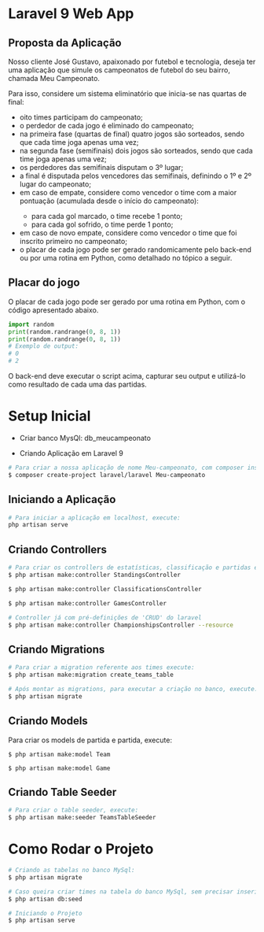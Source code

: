 # Laravel 9 Web App
<h2>Proposta da Aplicação</h2>
<p>Nosso cliente José Gustavo, apaixonado por futebol e tecnologia, deseja ter uma
aplicação que simule os campeonatos de futebol do seu bairro, chamada Meu
Campeonato.</p>
<p>Para isso, considere um sistema eliminatório que inicia-se nas quartas de final:</p>
<ul>
<li>oito times participam do campeonato;</li>
<li>o perdedor de cada jogo é eliminado do campeonato;</li>
<li>na primeira fase (quartas de final) quatro jogos são sorteados, sendo que cada
time joga apenas uma vez;</li>
<li>na segunda fase (semifinais) dois jogos são sorteados, sendo que cada time
joga apenas uma vez;</li>
<li>os perdedores das semifinais disputam o 3º lugar;</li>
<li>a final é disputada pelos vencedores das semifinais, definindo o 1º e 2º lugar do
campeonato;</li>
<li>em caso de empate, considere como vencedor o time com a maior pontuação
(acumulada desde o início do campeonato):</li>
<ul>
<li>para cada gol marcado, o time recebe 1 ponto;</li>
<li>para cada gol sofrido, o time perde 1 ponto;</li>
</ul>
<li>em caso de novo empate, considere como vencedor o time que foi inscrito
primeiro no campeonato;</li>
<li>o placar de cada jogo pode ser gerado randomicamente pelo back-end ou por
uma rotina em Python, como detalhado no tópico a seguir.</li>
</ul>
<h2>Placar do jogo</h2>
<p>O placar de cada jogo pode ser gerado por uma rotina em Python, com o código
apresentado abaixo.<p>

``` python
import random
print(random.randrange(0, 8, 1))
print(random.randrange(0, 8, 1))
# Exemplo de output:
# 0
# 2
```
<p>O back-end deve executar o script acima, capturar seu output e utilizá-lo como
resultado de cada uma das partidas.<p>

<h1>Setup Inicial</h1>

- Criar banco MysQl: db_meucampeonato

- Criando Aplicação em Laravel 9

```bash
# Para criar a nossa aplicação de nome Meu-campeonato, com composer instalado em sua máquina, execute:
$ composer create-project laravel/laravel Meu-campeonato
```

<h2>Iniciando a Aplicação</h2>

```bash
# Para iniciar a aplicação em localhost, execute:
php artisan serve
```
  
<h2>Criando Controllers</h2>

```bash
# Para criar os controllers de estatísticas, classificação e partidas execute:
$ php artisan make:controller StandingsController
```

```bash
$ php artisan make:controller ClassificationsController
```

```bash
$ php artisan make:controller GamesController
```

```bash
# Controller já com pré-definições de 'CRUD' do laravel
$ php artisan make:controller ChampionshipsController --resource
```

<h2>Criando Migrations</h2>

```bash
# Para criar a migration referente aos times execute:
$ php artisan make:migration create_teams_table
```

```bash
# Após montar as migrations, para executar a criação no banco, execute:
$ php artisan migrate
```

<h2>Criando Models</h2>
Para criar os models de partida e partida, execute:

```
$ php artisan make:model Team
```

```
$ php artisan make:model Game
```

<h2>Criando Table Seeder</h2>

```bash
# Para criar o table seeder, execute:
$ php artisan make:seeder TeamsTableSeeder
```

<h1>Como Rodar o Projeto</h1>

```bash
# Criando as tabelas no banco MySql:
$ php artisan migrate
```


``` bash
# Caso queira criar times na tabela do banco MySql, sem precisar inserir manualmente no formulário, execute:
$ php artisan db:seed
```

```bash
# Iniciando o Projeto
$ php artisan serve
```


